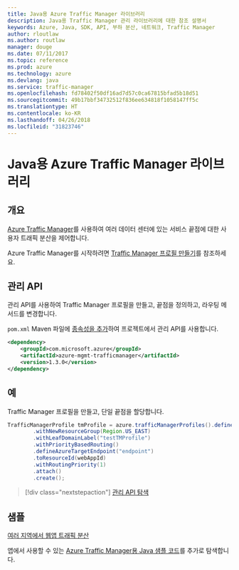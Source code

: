 ```yaml
---
title: Java용 Azure Traffic Manager 라이브러리
description: Java용 Traffic Manager 관리 라이브러리에 대한 참조 설명서
keywords: Azure, Java, SDK, API, 부하 분산, 네트워크, Traffic Manager
author: rloutlaw
ms.author: routlaw
manager: douge
ms.date: 07/11/2017
ms.topic: reference
ms.prod: azure
ms.technology: azure
ms.devlang: java
ms.service: traffic-manager
ms.openlocfilehash: fd78402f50df16ad7d57c0ca67815bfad5b18d51
ms.sourcegitcommit: 49b17bbf34732512f836ee634818f1058147ff5c
ms.translationtype: HT
ms.contentlocale: ko-KR
ms.lasthandoff: 04/26/2018
ms.locfileid: "31823746"
---
```

# <a name="azure-traffic-manager-libraries-for-java"></a>Java용 Azure Traffic Manager 라이브러리

## <a name="overview"></a>개요

[Azure Traffic Manager](/azure/traffic-manager/traffic-manager-overview)를 사용하여 여러 데이터 센터에 있는 서비스 끝점에 대한 사용자 트래픽 분산을 제어합니다.

Azure Traffic Manager를 시작하려면 [Traffic Manager 프로필 만들기](/azure/traffic-manager/traffic-manager-create-profile)를 참조하세요.

## <a name="management-api"></a>관리 API

관리 API를 사용하여 Traffic Manager 프로필을 만들고, 끝점을 정의하고, 라우팅 메서드를 변경합니다. 

`pom.xml` Maven 파일에 [종속성을 추가](https://maven.apache.org/guides/getting-started/index.html#How_do_I_use_external_dependencies)하여 프로젝트에서 관리 API를 사용합니다.  

```XML
<dependency>
    <groupId>com.microsoft.azure</groupId>
    <artifactId>azure-mgmt-trafficmanager</artifactId>
    <version>1.3.0</version>
</dependency>
```   

## <a name="example"></a>예

Traffic Manager 프로필을 만들고, 단일 끝점을 할당합니다.

```java
TrafficManagerProfile tmProfile = azure.trafficManagerProfiles().define("testTMProfile")
        .withNewResourceGroup(Region.US_EAST)
        .withLeafDomainLabel("testTMProfile")
        .withPriorityBasedRouting()
        .defineAzureTargetEndpoint("endpoint")
        .toResourceId(webAppId)
        .withRoutingPriority(1)
        .attach()
        .create();
```

> [!div class="nextstepaction"]
> [관리 API 탐색](/java/api/overview/azure/trafficmanager/management)

## <a name="samples"></a>샘플

[여러 지역에서 웹앱 트래픽 분산](https://github.com/Azure-Samples/traffic-manager-java-manage-profiles)

앱에서 사용할 수 있는 [Azure Traffic Manager용 Java 샘플 코드](https://azure.microsoft.com/resources/samples/?platform=java&term=traffic)를 추가로 탐색합니다.

